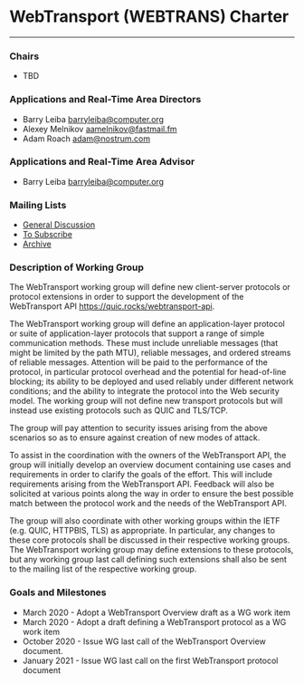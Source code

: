 # WebTransport (WEBTRANS) Charter
---------------------------------------------

### Chairs
  * TBD

### Applications and Real-Time Area Directors
  * Barry Leiba <barryleiba@computer.org>
  * Alexey Melnikov <aamelnikov@fastmail.fm>
  * Adam Roach <adam@nostrum.com>

### Applications and Real-Time Area Advisor
  * Barry Leiba <barryleiba@computer.org>

### Mailing Lists
  * [General Discussion](webtransport@ietf.org)
  * [To Subscribe](https://www.ietf.org/mailman/listinfo/webtransport)
  * [Archive](https://mailarchive.ietf.org/arch/browse/webtransport/)

### Description of Working Group

The WebTransport working group will define new client-server protocols
or protocol extensions in order to support the development of the
WebTransport API <https://quic.rocks/webtransport-api>.

The WebTransport working group will define an application-layer protocol
or suite of application-layer protocols that support a range of simple
communication methods. These must include unreliable messages (that
might be limited by the path MTU), reliable messages, and ordered streams
of reliable messages. Attention will be paid to the performance of the
protocol, in particular protocol overhead and the potential for head-of-line
blocking; its ability to be deployed and used reliably under different
network conditions; and the ability to integrate the protocol into
the Web security model. The working group will not define new transport
protocols but will instead use existing protocols such as QUIC and TLS/TCP.

The group will pay attention to security issues arising from
the above scenarios so as to ensure against creation of new
modes of attack.

To assist in the coordination with the owners of the WebTransport API,
the group will initially develop an overview document containing use
cases and requirements in order to clarify the goals of the effort.
This will include requirements arising from the WebTransport API. 
Feedback will also be solicited at various points along the way
in order to ensure the best possible match between the protocol
work and the needs of the WebTransport API.

The group will also coordinate with other working groups within
the IETF (e.g. QUIC, HTTPBIS, TLS) as appropriate. In particular, any changes
to these core protocols shall be discussed in their respective working groups.
The WebTransport working group may define extensions to these protocols,
but any working group last call defining such extensions shall also be sent to
the mailing list of the respective working group.

### Goals and Milestones

 * March 2020 - Adopt a WebTransport Overview draft as a WG work item
 * March 2020 - Adopt a draft defining a WebTransport protocol as a WG work item
 * October 2020 - Issue WG last call of the WebTransport Overview document.
 * January 2021 - Issue WG last call on the first WebTransport protocol document
